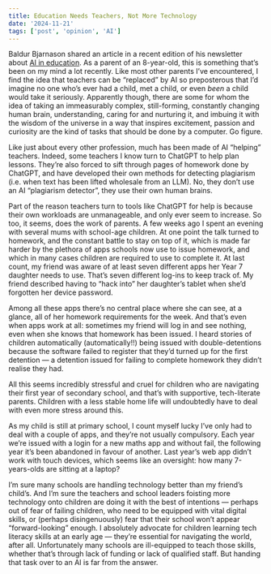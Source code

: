 ```yaml
---
title: Education Needs Teachers, Not More Technology
date: '2024-11-21'
tags: ['post', 'opinion', 'AI']
---
```


Baldur Bjarnason shared an article in a recent edition of his newsletter about [AI in education](https://criticaledtech.com/2024/10/16/claims-that-ai-can-replace-teachers-betray-a-very-poor-understanding-of-teachers-work/). As a parent of an 8-year-old, this is something that’s been on my mind a lot recently. Like most other parents I’ve encountered, I find the idea that teachers can be “replaced” by AI so preposterous that I’d imagine no one who’s ever had a child, met a child, or even _been_ a child would take it seriously. Apparently though, there are some for whom the idea of taking an immeasurably complex, still-forming, constantly changing human brain, understanding, caring for and nurturing it, and imbuing it with the wisdom of the universe in a way that inspires excitement, passion and curiosity are the kind of tasks that should be done by a computer. Go figure.

<!--excerpt-->

Like just about every other profession, much has been made of AI “helping” teachers. Indeed, some teachers I know turn to ChatGPT to help plan lessons. They’re also forced to sift through pages of homework done by ChatGPT, and have developed their own methods for detecting plagiarism (i.e. when text has been lifted wholesale from an LLM). No, they don’t use an AI “plagiarism detector”, they use their own human brains.

Part of the reason teachers turn to tools like ChatGPT for help is because their own workloads are unmanageable, and only ever seem to increase. So too, it seems, does the work of parents. A few weeks ago I spent an evening with several mums with school-age children. At one point the talk turned to homework, and the constant battle to stay on top of it, which is made far harder by the plethora of apps schools now use to issue homework, and which in many cases children are required to use to complete it. At last count, my friend was aware of at least seven different apps her Year 7 daughter needs to use. That’s seven different log-ins to keep track of. My friend described having to “hack into” her daughter’s tablet when she’d forgotten her device password.

Among all these apps there’s no central place where she can see, at a glance, all of her homework requirements for the week. And that’s even when apps work at all: sometimes my friend will log in and see nothing, even when she knows that homework has been issued. I heard stories of children automatically (automatically!!) being issued with double-detentions because the software failed to register that they’d turned up for the first detention — a detention issued for failing to complete homework they didn’t realise they had.

All this seems incredibly stressful and cruel for children who are navigating their first year of secondary school, and that’s with supportive, tech-literate parents. Children with a less stable home life will undoubtedly have to deal with even more stress around this.

As my child is still at primary school, I count myself lucky I’ve only had to deal with a couple of apps, and they’re not usually compulsory. Each year we’re issued with a login for a new maths app and without fail, the following year it’s been abandoned in favour of another. Last year’s web app didn’t work with touch devices, which seems like an oversight: how many 7-years-olds are sitting at a laptop?

I’m sure many schools are handling technology better than my friend’s child’s. And I’m sure the teachers and school leaders foisting more technology onto children are doing it with the best of intentions — perhaps out of fear of failing children, who need to be equipped with vital digital skills, or (perhaps disingenuously) fear that their school won’t appear “forward-looking” enough. I absolutely advocate for children learning tech literacy skills at an early age — they’re essential for navigating the world, after all. Unfortunately many schools are ill-equipped to teach those skills, whether that’s through lack of funding or lack of qualified staff. But handing that task over to an AI is far from the answer.
